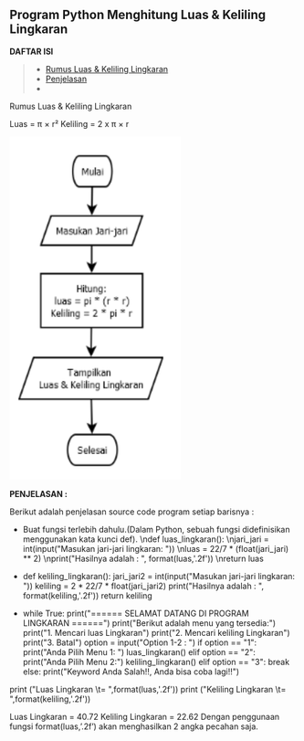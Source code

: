 <h2>  Program Python Menghitung Luas & Keliling Lingkaran  </h2>


**DAFTAR ISI**
> - [Rumus Luas & Keliling Lingkaran](Rumus_Luas_&_Keliling_Lingkaran)
> - [Penjelasan](PENJELASAN)
> - 


Rumus Luas & Keliling Lingkaran

Luas     = π × r²
Keliling = 2 x π × r



<img src="img/flowchart.PNG" alt="Flowchart" width="300" height="600">


**PENJELASAN :**

Berikut adalah penjelasan source code program setiap barisnya :

*   Buat fungsi terlebih dahulu.(Dalam Python, sebuah fungsi didefinisikan menggunakan kata kunci def).
    \ndef luas_lingkaran():
	\njari_jari = int(input("Masukan jari-jari lingkaran: "))
	\nluas = 22/7 * (float(jari_jari) ** 2)
	\nprint("Hasilnya adalah : ", format(luas,'.2f'))
    \nreturn luas

*   def keliling_lingkaran():
	jari_jari2 = int(input("Masukan jari-jari lingkaran: "))
	keliling = 2 * 22/7 * float(jari_jari2)
	print("Hasilnya adalah : ", format(keliling,'.2f'))
	return keliling

*   while True:
	print("====== SELAMAT DATANG DI PROGRAM LINGKARAN ======")
	print("Berikut adalah menu yang tersedia:")
	print("1. Mencari luas Lingkaran")
	print("2. Mencari keliling Lingkaran")
	print("3. Batal")
	option = input("Option 1-2 : ")
	if option == "1":
		print("Anda Pilih Menu 1: ")
		luas_lingkaran()
	elif option == "2":
		print("Anda Pilih Menu 2:")
		keliling_lingkaran()
	elif option == "3":
		break
	else: 
		print("Keyword Anda Salah!!, Anda bisa coba lagi!!")

print ("Luas Lingkaran \t= ",format(luas,'.2f'))
print ("Keliling Lingkaran \t= ",format(keliling,'.2f'))

Luas Lingkaran          =  40.72
Keliling Lingkaran      =  22.62
Dengan penggunaan fungsi format(luas,’.2f’) akan menghasilkan 2 angka pecahan saja.


